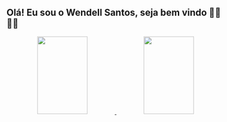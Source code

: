 ## Olá! Eu sou o Wendell Santos, seja bem vindo  🙌🏾 🤙🏾

<div align="center" dir="auto">
  <a href="https://github.com/wendellsb">
  <img height="180em" width="48%" src="https://github-readme-stats.vercel.app/api?username=wendellsb&theme=dark&show_icons=true">
  <img height="180em" width="48%" src="https://github-readme-stats.vercel.app/api/top-langs/?username=wendellsb&theme=dark&layout=compact">
</a></div>

